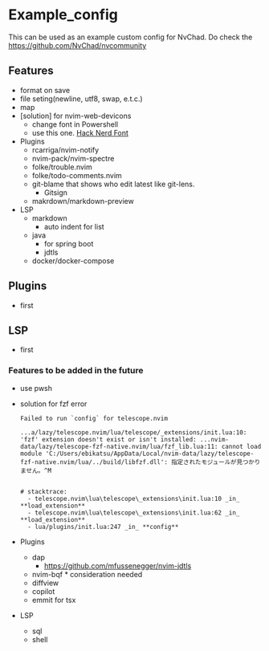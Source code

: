 # Example_config

This can be used as an example custom config for NvChad. Do check the
https://github.com/NvChad/nvcommunity

## Features

- format on save
- file seting(newline, utf8, swap, e.t.c.)
- map
- \[solution\] for nvim-web-devicons
  - change font in Powershell
  - use this one.
    [Hack Nerd Font](https://github.com/ryanoasis/nerd-fonts/releases/download/v3.0.2/Hack.zip)
- Plugins
  - rcarriga/nvim-notify
  - nvim-pack/nvim-spectre
  - folke/trouble.nvim
  - folke/todo-comments.nvim
  - git-blame that shows who edit latest like git-lens.
    - Gitsign
  - makrdown/markdown-preview
- LSP
  - markdown
    - auto indent for list
  - java
    - for spring boot
    - jdtls
  - docker/docker-compose

## Plugins

- first

## LSP

- first

### Features to be added in the future

- use pwsh
- solution for fzf error

  ```log
  Failed to run `config` for telescope.nvim

  ...a/lazy/telescope.nvim/lua/telescope/_extensions/init.lua:10: 'fzf' extension doesn't exist or isn't installed: ...nvim-data/lazy/telescope-fzf-native.nvim/lua/fzf_lib.lua:11: cannot load module 'C:/Users/ebikatsu/AppData/Local/nvim-data/lazy/telescope-fzf-native.nvim/lua/../build/libfzf.dll': 指定されたモジュールが見つかりません。^M


  # stacktrace:
    - telescope.nvim\lua\telescope\_extensions\init.lua:10 _in_ **load_extension**
    - telescope.nvim\lua\telescope\_extensions\init.lua:62 _in_ **load_extension**
    - lua/plugins/init.lua:247 _in_ **config**
  ```

- Plugins
  - dap
    - https://github.com/mfussenegger/nvim-jdtls
  - nvim-bqf \* consideration needed
  - diffview
  - copilot
  - emmit for tsx
- LSP
  - sql
  - shell
